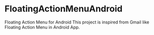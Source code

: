 # FloatingActionMenuAndroid
Floating Action Menu for Android
This project is inspired from Gmail like Floating Action Menu in Android App.

